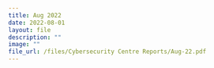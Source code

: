 ```yaml
---
title: Aug 2022
date: 2022-08-01
layout: file
description: ""
image: ""
file_url: /files/Cybersecurity Centre Reports/Aug-22.pdf
---
```

